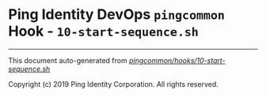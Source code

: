 
# Ping Identity DevOps `pingcommon` Hook - `10-start-sequence.sh`

---
This document auto-generated from _[pingcommon/hooks/10-start-sequence.sh](https://github.com/pingidentity/pingidentity-docker-builds/blob/master/pingcommon/hooks/10-start-sequence.sh)_

Copyright (c)  2019 Ping Identity Corporation. All rights reserved.

